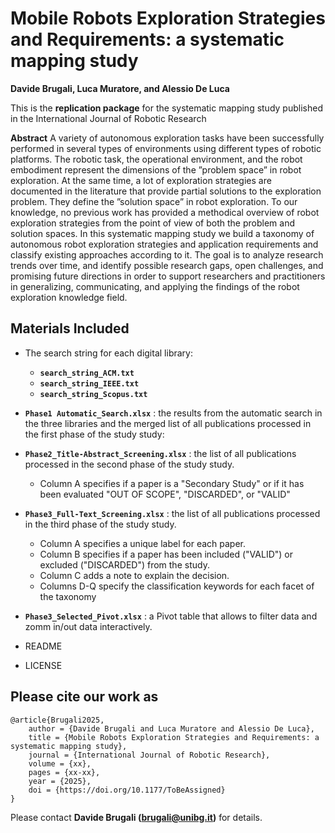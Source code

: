 # Mobile Robots Exploration Strategies and Requirements: a systematic mapping study

**Davide Brugali, Luca Muratore, and Alessio De Luca**

This is the **replication package** for the systematic mapping study published in the International Journal of Robotic Research

**Abstract** A variety of autonomous exploration tasks have been successfully performed in several types of environments using different types of robotic platforms. The robotic task, the operational environment, and the robot embodiment represent the dimensions of the ”problem space” in robot exploration. At the same time, a lot of exploration strategies are documented in the literature that provide partial solutions to the exploration problem. They define the ”solution space” in robot exploration. To our knowledge, no previous work has provided a methodical overview of robot exploration strategies from the point of view of both the problem and solution spaces. In this systematic mapping study we build a taxonomy of autonomous robot exploration strategies and application requirements and classify existing approaches according to it. The goal is to analyze research trends over time, and identify possible research gaps, open challenges, and promising future directions in order to support researchers and practitioners in generalizing, communicating, and applying the findings of the robot exploration knowledge field.


Materials Included
-----------------------------
- The search string for each digital library:
   - **```search_string_ACM.txt```**
   - **```search_string_IEEE.txt```**
   - **```search_string_Scopus.txt```**

- **```Phase1 Automatic_Search.xlsx```** : the results from the automatic search in the three libraries and the merged list of all publications processed in the first phase of the study study:

- **```Phase2_Title-Abstract_Screening.xlsx```** : the list of all publications processed in the second phase of the study study. 
    - Column A specifies if a paper is a "Secondary Study" or if it has been evaluated "OUT OF SCOPE", "DISCARDED", or "VALID"

- **```Phase3_Full-Text_Screening.xlsx```** : the list of all publications processed in the third phase of the study study. 
   - Column A specifies a unique label for each paper.
   - Column B specifies if a paper has been included ("VALID") or excluded ("DISCARDED") from the study.
   - Column C adds a note to explain the decision.
   - Columns D-Q specify the classification keywords for each facet of the taxonomy

- **```Phase3_Selected_Pivot.xlsx```** : a Pivot table that allows to filter data and zomm in/out data interactively. 
  
- README
- LICENSE



Please cite our work as
------------------------------------------
```
@article{Brugali2025,
	author = {Davide Brugali and Luca Muratore and Alessio De Luca},
	title = {Mobile Robots Exploration Strategies and Requirements: a systematic mapping study},
	journal = {International Journal of Robotic Research},
	volume = {xx},
	pages = {xx-xx},
	year = {2025},
	doi = {https://doi.org/10.1177/ToBeAssigned}	
}
```

Please contact **Davide Brugali (brugali@unibg.it)** for details.
